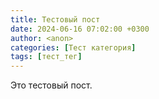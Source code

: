 ```yaml
---
title: Тестовый пост
date: 2024-06-16 07:02:00 +0300
author: <anon>
categories: [Тест категория]
tags: [тест_тег]
---
```


Это тестовый пост.